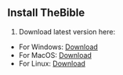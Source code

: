 ## Install TheBible
1. Download latest version here:
 * For Windows: [Download](https://github.com/saw-jan/thebible-releases/releases/)
 * For MacOS: [Download](https://github.com/saw-jan/thebible-releases/releases/latest/download/)
 * For Linux: [Download](https://github.com/saw-jan/thebible-releases/releases/latest/download/)

